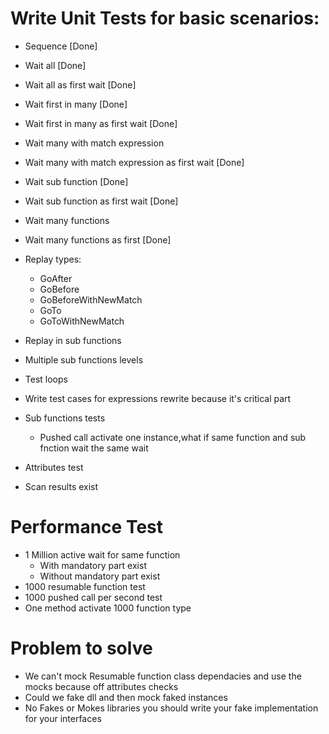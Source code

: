 ﻿# Write Unit Tests for basic scenarios:
* Sequence [Done]
* Wait all [Done]
* Wait all as first wait [Done]
* Wait first in many [Done]
* Wait first in many as first wait [Done]
* Wait many with match expression
* Wait many with match expression as first wait [Done]

* Wait sub function [Done]
* Wait sub function as first wait [Done]

* Wait many functions
* Wait many functions as first [Done]

* Replay types:
	* GoAfter
    * GoBefore
    * GoBeforeWithNewMatch
    * GoTo
    * GoToWithNewMatch

* Replay in sub functions

* Multiple sub functions levels

* Test loops

* Write test cases for expressions rewrite because it's critical part

* Sub functions tests
	* Pushed call activate one instance,what if same function and sub fnction wait the same wait

* Attributes test

* Scan results exist

# Performance Test
* 1 Million active wait for same function
	* With mandatory part exist
	* Without mandatory part exist
* 1000 resumable function test
* 1000 pushed call per second test
* One method activate 1000 function type

# Problem to solve 
* We can't mock Resumable function class dependacies and use the mocks because off attributes checks
* Could we fake dll and then mock faked instances
* No Fakes or Mokes libraries you should write your fake implementation for your interfaces